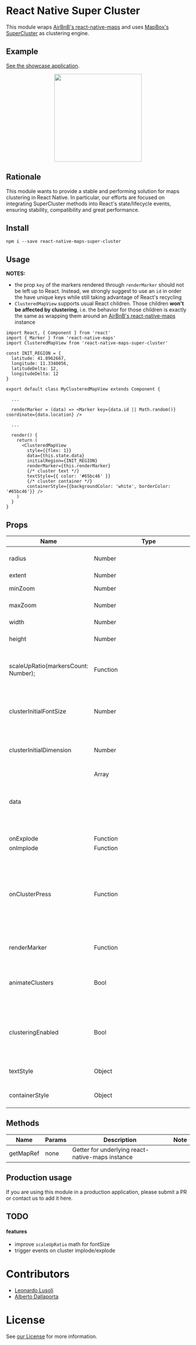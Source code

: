 # React Native Super Cluster
This module wraps [AirBnB's react-native-maps](https://github.com/airbnb/react-native-maps) and uses [MapBox's SuperCluster](https://github.com/mapbox/supercluster) as clustering engine.

## Example

[See the showcase application](https://github.com/novalabio/react-native-maps-super-cluster-example).

<center>
<img src="https://github.com/novalabio/react-native-maps-super-cluster-example/blob/master/assets/demo.gif?raw=true" width="240">
</center>

## Rationale
This module wants to provide a stable and performing solution for maps clustering in React Native. In particular, our efforts are focused on integrating SuperCluster methods into React's state/lifecycle events, ensuring stability, compatibility and great performance.

## Install
`npm i --save react-native-maps-super-cluster`

## Usage

**NOTES:**

* the prop `key` of the markers rendered through `renderMarker` should not be left up to React. Instead, we strongly suggest to use an `id` in order the have unique keys while still taking advantage of React's recycling
* `ClusteredMapView` supports usual React children. Those children **won't be affected by clustering**, i.e. the behavior for those children is exactly the same as wrapping them around an [AirBnB's react-native-maps](https://github.com/airbnb/react-native-maps) instance

```JSX
import React, { Component } from 'react'
import { Marker } from 'react-native-maps'
import ClusteredMapView from 'react-native-maps-super-cluster'

const INIT_REGION = {
  latitude: 41.8962667,
  longitude: 11.3340056,
  latitudeDelta: 12,
  longitudeDelta: 12
}

export default class MyClusteredMapView extends Component {
  
  ...

  renderMarker = (data) => <Marker key={data.id || Math.random()} coordinate={data.location} />

  ...

  render() {
    return (
      <ClusteredMapView
        style={{flex: 1}}
        data={this.state.data}
        initialRegion={INIT_REGION}
        renderMarker={this.renderMarker}
        {/* cluster text */}
        textStyle={{ color: '#65bc46' }}
        {/* cluster container */}
        containerStyle={{backgroundColor: 'white', borderColor: '#65bc46'}} />
    )
  }
}
```

## Props

**Name** | **Type** | **Required** | **Default** | **Note**
---------|----------|--------------|-------------|---------
radius | Number | false | window width * 4,5% | [SuperCluster radius](https://github.com/mapbox/supercluster#options)
extent | Number | false | 512 | [SuperCluster extent](https://github.com/mapbox/supercluster#options)
minZoom | Number | false | 1 | [SuperCluster minZoom](https://github.com/mapbox/supercluster#options)
maxZoom | Number | false | 20 | [SuperCluster maxZoom](https://github.com/mapbox/supercluster#options)
width | Number | false | window width | map's width
height | Number | false | window height | map's height
scaleUpRatio(markersCount: Number); | Function | false | undefined | Must return a number, used to multiply clusters and font sizes based on `markersCount`
clusterInitialFontSize | Number | false | 12 | font base size for cluster counter. Scales up proportionally to clustered markers
clusterInitialDimension | Number | false | 30 | cluster view base dimension in dpi/ppi. Scales up proportionally to clustered markers
data | Array <Object> | true | undefined | Objects must have an attribute `location` representing a `GeoPoint`, i.e. `{ latitude: x, longitude: y }`
onExplode | Function | false | undefined | TODO
onImplode | Function | false | undefined | TODO
onClusterPress | Function | false |  | Add additional behaviours to the clusterPress handler. (onClusterPress automatically moves the map to the cluster region and zoomes on the cluster explode zoom level)
renderMarker | Function | false | undefined | Must return a react-native-maps' Marker component
animateClusters | Bool | false | true | Animate imploding/exploding of clusters' markers and clusters size change. **Works only on iOS**.
clusteringEnabled | Bool | false | true | Dynamically set whether to pass through clustering functions or immediately render markers as a normal mapview
textStyle | Object | false | NovaLab Brand colors | Style of the `Text` component used for clusters counters
containerStyle | Object | false | NovaLab Brand colors | Style of the clusters `View`

## Methods
**Name** | **Params** | **Description** | **Note**
---------|------------|-----------------|---------
getMapRef | none | Getter for underlying react-native-maps instance


## Production usage
If you are using this module in a production application, please submit a PR or contact us to add it here.

## TODO

#### features
* improve `scaleUpRatio` math for fontSize
* trigger events on cluster implode/explode

# Contributors

* [Leonardo Lusoli](https://github.com/leolusoli)
* [Alberto Dallaporta](https://github.com/39otrebla)

# License
See [our License](https://github.com/novalabio/react-native-maps-super-cluster/blob/master/LICENSE) for more information.
